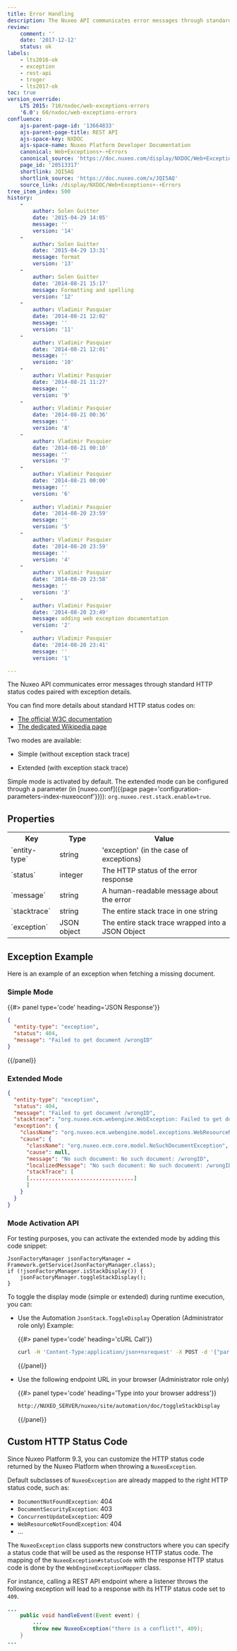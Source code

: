 ```yaml
---
title: Error Handling
description: The Nuxeo API communicates error messages through standard HTTP status codes paired with exception details.
review:
    comment: ''
    date: '2017-12-12'
    status: ok
labels:
    - lts2016-ok
    - exception
    - rest-api
    - troger
    - lts2017-ok
toc: true
version_override:
    LTS 2015: 710/nxdoc/web-exceptions-errors
    '6.0': 60/nxdoc/web-exceptions-errors
confluence:
    ajs-parent-page-id: '13664833'
    ajs-parent-page-title: REST API
    ajs-space-key: NXDOC
    ajs-space-name: Nuxeo Platform Developer Documentation
    canonical: Web+Exceptions+-+Errors
    canonical_source: 'https://doc.nuxeo.com/display/NXDOC/Web+Exceptions+-+Errors'
    page_id: '20513317'
    shortlink: JQI5AQ
    shortlink_source: 'https://doc.nuxeo.com/x/JQI5AQ'
    source_link: /display/NXDOC/Web+Exceptions+-+Errors
tree_item_index: 500
history:
    -
        author: Solen Guitter
        date: '2015-04-29 14:05'
        message: ''
        version: '14'
    -
        author: Solen Guitter
        date: '2015-04-29 13:31'
        message: format
        version: '13'
    -
        author: Solen Guitter
        date: '2014-08-21 15:17'
        message: Formatting and spelling
        version: '12'
    -
        author: Vladimir Pasquier
        date: '2014-08-21 12:02'
        message: ''
        version: '11'
    -
        author: Vladimir Pasquier
        date: '2014-08-21 12:01'
        message: ''
        version: '10'
    -
        author: Vladimir Pasquier
        date: '2014-08-21 11:27'
        message: ''
        version: '9'
    -
        author: Vladimir Pasquier
        date: '2014-08-21 00:36'
        message: ''
        version: '8'
    -
        author: Vladimir Pasquier
        date: '2014-08-21 00:10'
        message: ''
        version: '7'
    -
        author: Vladimir Pasquier
        date: '2014-08-21 00:00'
        message: ''
        version: '6'
    -
        author: Vladimir Pasquier
        date: '2014-08-20 23:59'
        message: ''
        version: '5'
    -
        author: Vladimir Pasquier
        date: '2014-08-20 23:59'
        message: ''
        version: '4'
    -
        author: Vladimir Pasquier
        date: '2014-08-20 23:58'
        message: ''
        version: '3'
    -
        author: Vladimir Pasquier
        date: '2014-08-20 23:49'
        message: adding web exception documentation
        version: '2'
    -
        author: Vladimir Pasquier
        date: '2014-08-20 23:41'
        message: ''
        version: '1'

---
```

The Nuxeo API communicates error messages through standard HTTP status codes paired with exception details.

You can find more details about standard HTTP status codes on:

*   [The official W3C documentation](http://www.w3.org/Protocols/rfc2616/rfc2616-sec10.html)
*   [The dedicated Wikipedia page](http://en.wikipedia.org/wiki/List_of_HTTP_status_codes)

Two modes are available:

*   Simple (without exception stack trace)

*   Extended (with exception stack trace)

Simple mode is activated by default. The extended mode can be configured through a parameter (in [nuxeo.conf]({{page page='configuration-parameters-index-nuxeoconf'}})): `org.nuxeo.rest.stack.enable=true`.

## Properties

<div class="table-scroll">
  <table class="hover">
    <tbody>
      <tr>
        <th>Key</th>
        <th>Type</th>
        <th>Value</th>
      </tr>
      <tr>
        <td>`entity-type`</td>
        <td>string</td>
        <td>'exception' (in the case of exceptions)</td>
      </tr>
      <tr>
        <td>`status`</td>
        <td>integer</td>
        <td>The HTTP status of the error response</td>
      </tr>
      <tr>
        <td>`message`</td>
        <td>string</td>
        <td>A human-readable message about the error</td>
      </tr>
      <tr>
        <td>`stacktrace`</td>
        <td>string</td>
        <td>The entire stack trace in one string</td>
      </tr>
      <tr>
        <td>`exception`</td>
        <td>JSON object</td>
        <td>The entire stack trace wrapped into a JSON Object</td>
      </tr>
    </tbody>
  </table>
</div>

## Exception Example

Here is an example of an exception when fetching a missing document.

### Simple Mode

{{#> panel type='code' heading='JSON Response'}}

```json
{
  "entity-type": "exception",
  "status": 404,
  "message": "Failed to get document /wrongID"
}
```

{{/panel}}

### Extended Mode

```json
{
  "entity-type": "exception",
  "status": 404,
  "message": "Failed to get document /wrongID",
  "stacktrace": "org.nuxeo.ecm.webengine.WebException: Failed to get document /wrongID\n\tat org.nuxeo.ecm.webengine.WebException.newException(WebException.java[.........]",
  "exception": {
    "className": "org.nuxeo.ecm.webengine.model.exceptions.WebResourceNotFoundException",
    "cause": {
      "className": "org.nuxeo.ecm.core.model.NoSuchDocumentException",
      "cause": null,
      "message": "No such document: No such document: /wrongID",
      "localizedMessage": "No such document: No such document: /wrongID",
      "stackTrace": [
      [.................................]
      ]
    }
  }
}
```

### Mode Activation API

For testing purposes, you can activate the extended mode by adding this code snippet:

```
JsonFactoryManager jsonFactoryManager = Framework.getService(JsonFactoryManager.class);
if (!jsonFactoryManager.isStackDisplay()) {
    jsonFactoryManager.toggleStackDisplay();
}
```

To toggle the display mode (simple or extended) during runtime execution, you can:

*   Use the Automation `JsonStack.ToggleDisplay` Operation (Administrator role only)
    Example:

    {{#> panel type='code' heading='cURL Call'}}

    ```bash
    curl -H 'Content-Type:application/json+nxrequest' -X POST -d '{"params":{},"context":{}}' -u Administrator:Administrator http://NUXEO_SERVER:8080/nuxeo/api/v1/automation/JsonStack.ToggleDisplay
    ```

    {{/panel}}
*   Use the following endpoint URL in your browser (Administrator role only)

    {{#> panel type='code' heading='Type into your browser address'}}

    ```bash
    http://NUXEO_SERVER/nuxeo/site/automation/doc/toggleStackDisplay
    ```

    {{/panel}}

## Custom HTTP Status Code

Since Nuxeo Platform 9.3, you can customize the HTTP status code returned by the Nuxeo Platform when throwing a `NuxeoException`.

Default subclasses of `NuxeoException` are already mapped to the right HTTP status code, such as:

* `DocumentNotFoundException`: 404
* `DocumentSecurityException`: 403
* `ConcurrentUpdateException`: 409
* `WebResourceNotFoundException`: 404
* ...

The `NuxeoException` class supports new constructors where you can specify a status code that will be used as the response HTTP status code. The mapping of the `NuxeoException#statusCode` with the response HTTP status code is done by the `WebEngineExceptionMapper` class.

For instance, calling a REST API endpoint where a listener throws the following exception will lead to a response with its HTTP status code set to `409`.

```java
...
    public void handleEvent(Event event) {
        ...
        throw new NuxeoException("there is a conflict!", 409);
    }
...
```
